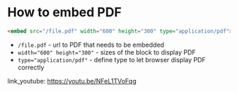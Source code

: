 # How to embed PDF

```html
<embed src="/file.pdf" width="600" height="300" type="application/pdf">
```

- `/file.pdf` - url to PDF that needs to be embedded
- `width="600" height="300"` - sizes of the block to display PDF
- `type="application/pdf"` - define type to let browser display PDF correctly


link_youtube: https://youtu.be/NFeL1TVoFqg
